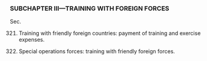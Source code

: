 ### SUBCHAPTER III—TRAINING WITH FOREIGN FORCES ###

Sec.

321. Training with friendly foreign countries: payment of training and exercise expenses.

322. Special operations forces: training with friendly foreign forces.